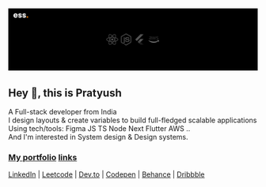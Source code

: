 #

<!-- ![pb_banner](https://github.com/pratyushbehera23/pratyushbehera23/assets/121722022/a24d72e6-ca2c-4be5-8c10-cc8a02eb7b1c) -->
<!-- ![pb_banner](https://github.com/pratyushbehera23/pratyushbehera23/assets/121722022/007d17b2-58f2-4533-bcbe-53db7702620c) -->
![pb_banner](./pbINbanner.png)

## Hey 👋, this is Pratyush  

A Full-stack developer from India  
I design layouts & create variables to build full-fledged scalable applications  
Using tech/tools: Figma JS TS Node Next Flutter AWS ..  
And I'm interested in System design & Design systems.

### [My portfolio](https://pratyushbehera23.github.io/) [ links](https://pratyushbehera23.github.io/links/)
[LinkedIn](https://www.linkedin.com/in/pratyushbehera23/) | [Leetcode](https://leetcode.com/pratyushbehera23/) | [Dev.to](https://dev.to/pratyushbehera23) | [Codepen](https://codepen.io/pratyush_/) | [Behance](https://www.behance.net/pratyush_/) | [Dribbble](https://dribbble.com/pratyush_/)

<!--- pratyushbehera23/pratyushbehera23 is a ✨ special ✨ repository because its `README.md` (this file) appears on your GitHub profile. You can click the Preview link to take a look at your changes. --->
